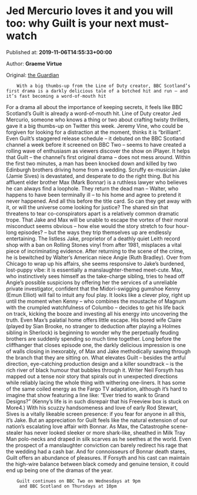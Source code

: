 
# Jed Mercurio loves it and you will too: why Guilt is your next must-watch

Published at: **2019-11-06T14:55:33+00:00**

Author: **Graeme Virtue**

Original: [the Guardian](https://www.theguardian.com/tv-and-radio/2019/nov/06/jed-mercurio-loves-it-and-you-will-too-guilt-should-be-your-next-binge-watch-bbc-scotland)


        With a big thumbs-up from the Line of Duty creator, BBC Scotland’s first drama is a darkly delicious tale of a botched hit and run – and it’s fast becoming a word-of-mouth hit
      
For a drama all about the importance of keeping secrets, it feels like BBC Scotland’s Guilt is already a word-of-mouth hit. Line of Duty creator Jed Mercurio, someone who knows a thing or two about crafting twisty thrillers, gave it a big thumbs-up on Twitter this week. Jeremy Vine, who could be forgiven for looking for a distraction at the moment, thinks it is “brilliant”. Even Guilt’s staggered release schedule – it debuted on the BBC Scotland channel a week before it screened on BBC Two – seems to have created a rolling wave of enthusiasm as viewers discover the show on iPlayer.
It helps that Guilt – the channel’s first original drama – does not mess around. Within the first two minutes, a man has been knocked down and killed by two Edinburgh brothers driving home from a wedding. Scruffy ex-musician Jake (Jamie Sives) is devastated, and desperate to do the right thing. But his affluent elder brother Max (Mark Bonnar) is a ruthless lawyer who believes he can always find a loophole. They return the dead man – Walter, who happens to have been terminally ill – to his home and agree to pretend it never happened. And all this before the title card. So can they get away with it, or will the universe come looking for justice?
The shared sin that threatens to tear co-conspirators apart is a relatively common dramatic trope. That Jake and Max will be unable to escape the vortex of their moral misconduct seems obvious – how else would the story stretch to four hour-long episodes? – but the ways they trip themselves up are endlessly entertaining. The listless Jake, proprietor of a deathly quiet Leith record shop with a ban on Rolling Stones vinyl from after 1981, misplaces a vital piece of incriminating evidence. After returning to the scene of the crime, he is bewitched by Walter’s American niece Angie (Ruth Bradley). Over from Chicago to wrap up his affairs, she seems responsive to Jake’s burdened, lost-puppy vibe: it is essentially a manslaughter-themed meet-cute.
Max, who instinctively sees himself as the take-charge sibling, tries to head off Angie’s possible suspicions by offering her the services of a unreliable private investigator, confident that the Midori-swigging gumshoe Kenny (Emun Elliot) will fail to intuit any foul play. It looks like a clever ploy, right up until the moment when Kenny – who combines the moustache of Magnum with the crumpled watchfulness of Columbo – decides to get his life back on track, kicking the booze and investing all his energy into uncovering the truth.
Even Max’s palatial home offers little escape. His bored wife Claire (played by Sian Brooke, no stranger to deduction after playing a Holmes sibling in Sherlock) is beginning to wonder why the perpetually feuding brothers are suddenly spending so much time together. Long before the cliffhanger that closes episode one, the darkly delicious impression is one of walls closing in inexorably, of Max and Jake methodically sawing through the branch that they are sitting on.
What elevates Guilt – besides the artful direction, eye-catching production design and a killer soundtrack – is the rich river of black humour that bubbles through it. Writer Neil Forsyth has mapped out a tense noir story that spirals out in unexpected directions while reliably lacing the whole thing with withering one-liners. It has some of the same coiled energy as the Fargo TV adaptation, although it’s hard to imagine that show featuring a line like: “Ever tried to wank to Grand Designs?” (Kenny’s life is in such disrepair that his Freeview box is stuck on More4.)
With his scuzzy handsomeness and love of early Rod Stewart, Sives is a vitally likeable screen presence: if you fear for anyone in all this, it’s Jake. But an appreciation for Guilt feels like the natural extension of our nation’s escalating love affair with Bonnar. As Max, the Catastrophe scene-stealer has never looked sleeker or more shark-like, sheathed in Milk Tray Man polo-necks and draped in silk scarves as he seethes at the world. Even the prospect of a manslaughter conviction can barely redirect his rage that the wedding had a cash bar. And for connoisseurs of Bonnar death stares, Guilt offers an abundance of pleasures. If Forsyth and his cast can maintain the high-wire balance between black comedy and genuine tension, it could end up being one of the dramas of the year.

        Guilt continues on BBC Two on Wednesdays at 9pm
         and BBC Scotland on Thursdays at 10pm
      
